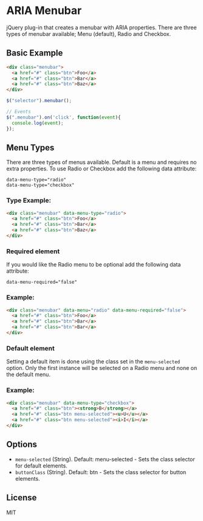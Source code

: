 ARIA Menubar
============

jQuery plug-in that creates a menubar with ARIA properties. There are three types of menubar available; Menu (default), Radio and Checkbox.

Basic Example
-------------

```html
<div class="menubar">
  <a href="#" class="btn">Foo</a>
  <a href="#" class="btn">Bar</a>
  <a href="#" class="btn">Baz</a>
</div>
```

```javascript
$("selector").menubar();

// Events
$(".menubar").on('click', function(event){
  console.log(event);
});
```

Menu Types
----------

There are three types of menus available. Default is a menu and requires no 
extra properties. To use Radio or Checkbox add the following data attribute:

```
data-menu-type="radio"
data-menu-type="checkbox"
```

### Type Example:

```html
<div class="menubar" data-menu-type="radio">
  <a href="#" class="btn">Foo</a>
  <a href="#" class="btn">Bar</a>
  <a href="#" class="btn">Baz</a>
</div>
```

### Required element

If you would like the Radio menu to be optional add the following data attribute:

```
data-menu-required="false"
```

### Example:

```html
<div class="menubar" data-menu="radio" data-menu-required="false">
  <a href="#" class="btn">Foo</a>
  <a href="#" class="btn">Bar</a>
  <a href="#" class="btn">Bar</a>
</div>
```

### Default element

Setting a default item is done using the class set in the `menu-selected` option. Only the first instance will be selected on a Radio menu and none on the default menu.

### Example:
```html
<div class="menubar" data-menu-type="checkbox">
  <a href="#" class="btn"><strong>B</strong></a>
  <a href="#" class="btn menu-selected"><u>U</u></a>
  <a href="#" class="btn menu-selected"><i>I</i></a>
</div>
```

Options
-------
* `menu-selected` (String). Default: menu-selected - Sets the class selector for default elements.
* `buttonClass` (String). Default: btn - Sets the class selector for button elements.

License
-------
MIT
